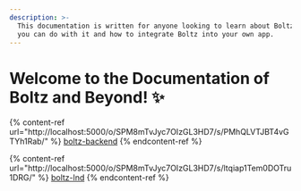 ```yaml
---
description: >-
  This documentation is written for anyone looking to learn about Boltz, what
  you can do with it and how to integrate Boltz into your own app.
---
```


# Welcome to the Documentation of Boltz and Beyond! ✨



{% content-ref url="http://localhost:5000/o/SPM8mTvJyc7OIzGL3HD7/s/PMhQLVTJBT4vGTYh1Rab/" %}
[boltz-backend](http://localhost:5000/o/SPM8mTvJyc7OIzGL3HD7/s/PMhQLVTJBT4vGTYh1Rab/)
{% endcontent-ref %}

{% content-ref url="http://localhost:5000/o/SPM8mTvJyc7OIzGL3HD7/s/ltqiap1Tem0DOTru1DRG/" %}
[boltz-lnd](http://localhost:5000/o/SPM8mTvJyc7OIzGL3HD7/s/ltqiap1Tem0DOTru1DRG/)
{% endcontent-ref %}

